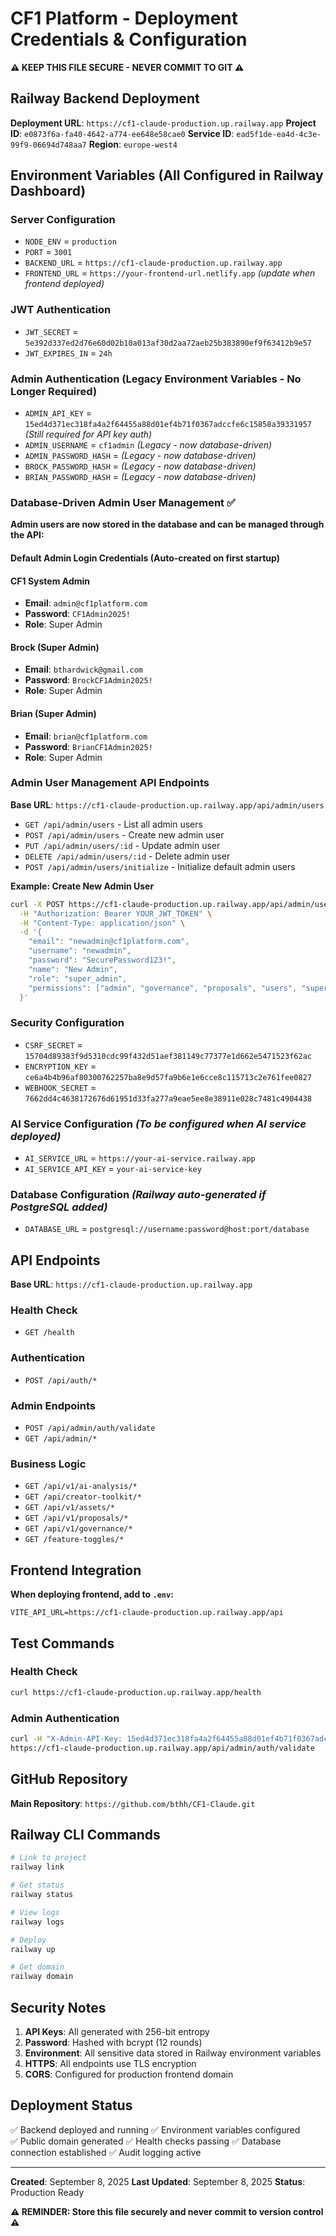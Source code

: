 # CF1 Platform - Deployment Credentials & Configuration
**⚠️ KEEP THIS FILE SECURE - NEVER COMMIT TO GIT ⚠️**

## Railway Backend Deployment

**Deployment URL**: `https://cf1-claude-production.up.railway.app`
**Project ID**: `e0873f6a-fa40-4642-a774-ee648e58cae0`
**Service ID**: `ead5f1de-ea4d-4c3e-99f9-06694d748aa7`
**Region**: `europe-west4`

## Environment Variables (All Configured in Railway Dashboard)

### Server Configuration
- `NODE_ENV` = `production`
- `PORT` = `3001`
- `BACKEND_URL` = `https://cf1-claude-production.up.railway.app`
- `FRONTEND_URL` = `https://your-frontend-url.netlify.app` *(update when frontend deployed)*

### JWT Authentication
- `JWT_SECRET` = `5e392d337ed2d76e60d02b10a013af30d2aa72aeb25b383890ef9f63412b9e57`
- `JWT_EXPIRES_IN` = `24h`

### Admin Authentication (Legacy Environment Variables - No Longer Required)
- `ADMIN_API_KEY` = `15ed4d371ec318fa4a2f64455a88d01ef4b71f0367adccfe6c15858a39331957` *(Still required for API key auth)*
- `ADMIN_USERNAME` = `cf1admin` *(Legacy - now database-driven)*
- `ADMIN_PASSWORD_HASH` = *(Legacy - now database-driven)*
- `BROCK_PASSWORD_HASH` = *(Legacy - now database-driven)*
- `BRIAN_PASSWORD_HASH` = *(Legacy - now database-driven)*

### Database-Driven Admin User Management ✅

**Admin users are now stored in the database and can be managed through the API:**

#### Default Admin Login Credentials (Auto-created on first startup)

#### CF1 System Admin
- **Email**: `admin@cf1platform.com`
- **Password**: `CF1Admin2025!`
- **Role**: Super Admin

#### Brock (Super Admin) 
- **Email**: `bthardwick@gmail.com`
- **Password**: `BrockCF1Admin2025!`
- **Role**: Super Admin

#### Brian (Super Admin)
- **Email**: `brian@cf1platform.com`
- **Password**: `BrianCF1Admin2025!`
- **Role**: Super Admin

### Admin User Management API Endpoints

**Base URL**: `https://cf1-claude-production.up.railway.app/api/admin/users`

- `GET /api/admin/users` - List all admin users
- `POST /api/admin/users` - Create new admin user
- `PUT /api/admin/users/:id` - Update admin user
- `DELETE /api/admin/users/:id` - Delete admin user
- `POST /api/admin/users/initialize` - Initialize default admin users

**Example: Create New Admin User**
```bash
curl -X POST https://cf1-claude-production.up.railway.app/api/admin/users \
  -H "Authorization: Bearer YOUR_JWT_TOKEN" \
  -H "Content-Type: application/json" \
  -d '{
    "email": "newadmin@cf1platform.com",
    "username": "newadmin",
    "password": "SecurePassword123!",
    "name": "New Admin",
    "role": "super_admin",
    "permissions": ["admin", "governance", "proposals", "users", "super_admin"]
  }'
```

### Security Configuration
- `CSRF_SECRET` = `15704d89383f9d5310cdc99f432d51aef381149c77377e1d662e5471523f62ac`
- `ENCRYPTION_KEY` = `ce6a4b4b96af80300762257ba8e9d57fa9b6e1e6cce8c115713c2e761fee0827`
- `WEBHOOK_SECRET` = `7662dd4c4638172676d61951d33fa277a9eae5ee8e38911e028c7481c4904438`

### AI Service Configuration *(To be configured when AI service deployed)*
- `AI_SERVICE_URL` = `https://your-ai-service.railway.app`
- `AI_SERVICE_API_KEY` = `your-ai-service-key`

### Database Configuration *(Railway auto-generated if PostgreSQL added)*
- `DATABASE_URL` = `postgresql://username:password@host:port/database`

## API Endpoints

**Base URL**: `https://cf1-claude-production.up.railway.app`

### Health Check
- `GET /health`

### Authentication
- `POST /api/auth/*`

### Admin Endpoints
- `POST /api/admin/auth/validate`
- `GET /api/admin/*`

### Business Logic
- `GET /api/v1/ai-analysis/*`
- `GET /api/creator-toolkit/*`
- `GET /api/v1/assets/*`
- `GET /api/v1/proposals/*`
- `GET /api/v1/governance/*`
- `GET /feature-toggles/*`

## Frontend Integration

**When deploying frontend, add to `.env`:**
```env
VITE_API_URL=https://cf1-claude-production.up.railway.app/api
```

## Test Commands

### Health Check
```bash
curl https://cf1-claude-production.up.railway.app/health
```

### Admin Authentication
```bash
curl -H "X-Admin-API-Key: 15ed4d371ec318fa4a2f64455a88d01ef4b71f0367adccfe6c15858a39331957" \
https://cf1-claude-production.up.railway.app/api/admin/auth/validate
```

## GitHub Repository
**Main Repository**: `https://github.com/bthh/CF1-Claude.git`

## Railway CLI Commands

```bash
# Link to project
railway link

# Get status
railway status  

# View logs
railway logs

# Deploy
railway up

# Get domain
railway domain
```

## Security Notes

1. **API Keys**: All generated with 256-bit entropy
2. **Password**: Hashed with bcrypt (12 rounds)  
3. **Environment**: All sensitive data stored in Railway environment variables
4. **HTTPS**: All endpoints use TLS encryption
5. **CORS**: Configured for production frontend domain

## Deployment Status

✅ Backend deployed and running
✅ Environment variables configured  
✅ Public domain generated
✅ Health checks passing
✅ Database connection established
✅ Audit logging active

---

**Created**: September 8, 2025
**Last Updated**: September 8, 2025
**Status**: Production Ready

**⚠️ REMINDER: Store this file securely and never commit to version control ⚠️**